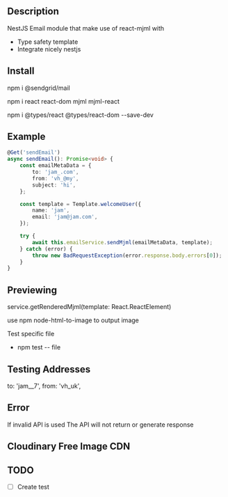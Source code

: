 ## Description

NestJS Email module that make use of react-mjml with

- Type safety template
- Integrate nicely nestjs

## Install

npm i @sendgrid/mail

npm i react react-dom mjml mjml-react

npm i @types/react @types/react-dom --save-dev

## Example

```typescript
@Get('sendEmail')
async sendEmail(): Promise<void> {
    const emailMetaData = {
        to: 'jam_.com',
        from: 'vh_@my',
        subject: 'hi',
    };

    const template = Template.welcomeUser({
        name: 'jam',
        email: 'jam@jam.com',
    });

    try {
        await this.emailService.sendMjml(emailMetaData, template);
    } catch (error) {
        throw new BadRequestException(error.response.body.errors[0]);
    }
}
```

## Previewing

service.getRenderedMjml(template: React.ReactElement)

use npm node-html-to-image to output image

Test specific file

- npm test -- file

## Testing Addresses

to: 'jam\_\_7',
from: 'vh_uk',

## Error

If invalid API is used
The API will not return or generate response

## Cloudinary Free Image CDN

## TODO

- [ ] Create test
